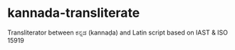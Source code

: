 # kannada-transliterate
Transliterator between ಕನ್ನಡ (kannaḍa) and Latin script based on IAST &amp; ISO 15919
